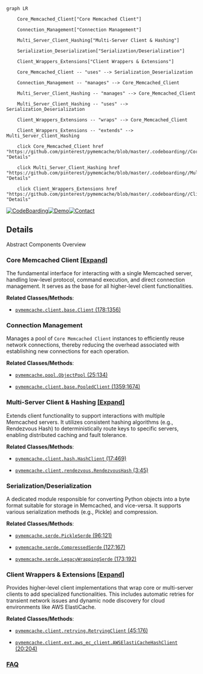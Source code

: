 ```mermaid

graph LR

    Core_Memcached_Client["Core Memcached Client"]

    Connection_Management["Connection Management"]

    Multi_Server_Client_Hashing["Multi-Server Client & Hashing"]

    Serialization_Deserialization["Serialization/Deserialization"]

    Client_Wrappers_Extensions["Client Wrappers & Extensions"]

    Core_Memcached_Client -- "uses" --> Serialization_Deserialization

    Connection_Management -- "manages" --> Core_Memcached_Client

    Multi_Server_Client_Hashing -- "manages" --> Core_Memcached_Client

    Multi_Server_Client_Hashing -- "uses" --> Serialization_Deserialization

    Client_Wrappers_Extensions -- "wraps" --> Core_Memcached_Client

    Client_Wrappers_Extensions -- "extends" --> Multi_Server_Client_Hashing

    click Core_Memcached_Client href "https://github.com/pinterest/pymemcache/blob/master/.codeboarding//Core_Memcached_Client.md" "Details"

    click Multi_Server_Client_Hashing href "https://github.com/pinterest/pymemcache/blob/master/.codeboarding//Multi_Server_Client_Hashing.md" "Details"

    click Client_Wrappers_Extensions href "https://github.com/pinterest/pymemcache/blob/master/.codeboarding//Client_Wrappers_Extensions.md" "Details"

```



[![CodeBoarding](https://img.shields.io/badge/Generated%20by-CodeBoarding-9cf?style=flat-square)](https://github.com/CodeBoarding/GeneratedOnBoardings)[![Demo](https://img.shields.io/badge/Try%20our-Demo-blue?style=flat-square)](https://www.codeboarding.org/demo)[![Contact](https://img.shields.io/badge/Contact%20us%20-%20contact@codeboarding.org-lightgrey?style=flat-square)](mailto:contact@codeboarding.org)



## Details



Abstract Components Overview



### Core Memcached Client [[Expand]](./Core_Memcached_Client.md)

The fundamental interface for interacting with a single Memcached server, handling low-level protocol, command execution, and direct connection management. It serves as the base for all higher-level client functionalities.





**Related Classes/Methods**:



- <a href="https://github.com/pinterest/pymemcache/blob/master/pymemcache/client/base.py#L178-L1356" target="_blank" rel="noopener noreferrer">`pymemcache.client.base.Client` (178:1356)</a>





### Connection Management

Manages a pool of `Core Memcached Client` instances to efficiently reuse network connections, thereby reducing the overhead associated with establishing new connections for each operation.





**Related Classes/Methods**:



- <a href="https://github.com/pinterest/pymemcache/blob/master/pymemcache/pool.py#L25-L134" target="_blank" rel="noopener noreferrer">`pymemcache.pool.ObjectPool` (25:134)</a>

- <a href="https://github.com/pinterest/pymemcache/blob/master/pymemcache/client/base.py#L1359-L1674" target="_blank" rel="noopener noreferrer">`pymemcache.client.base.PooledClient` (1359:1674)</a>





### Multi-Server Client & Hashing [[Expand]](./Multi_Server_Client_Hashing.md)

Extends client functionality to support interactions with multiple Memcached servers. It utilizes consistent hashing algorithms (e.g., Rendezvous Hash) to deterministically route keys to specific servers, enabling distributed caching and fault tolerance.





**Related Classes/Methods**:



- <a href="https://github.com/pinterest/pymemcache/blob/master/pymemcache/client/hash.py#L17-L469" target="_blank" rel="noopener noreferrer">`pymemcache.client.hash.HashClient` (17:469)</a>

- <a href="https://github.com/pinterest/pymemcache/blob/master/pymemcache/client/rendezvous.py#L3-L45" target="_blank" rel="noopener noreferrer">`pymemcache.client.rendezvous.RendezvousHash` (3:45)</a>





### Serialization/Deserialization

A dedicated module responsible for converting Python objects into a byte format suitable for storage in Memcached, and vice-versa. It supports various serialization methods (e.g., Pickle) and compression.





**Related Classes/Methods**:



- <a href="https://github.com/pinterest/pymemcache/blob/master/pymemcache/serde.py#L96-L121" target="_blank" rel="noopener noreferrer">`pymemcache.serde.PickleSerde` (96:121)</a>

- <a href="https://github.com/pinterest/pymemcache/blob/master/pymemcache/serde.py#L127-L167" target="_blank" rel="noopener noreferrer">`pymemcache.serde.CompressedSerde` (127:167)</a>

- <a href="https://github.com/pinterest/pymemcache/blob/master/pymemcache/serde.py#L173-L192" target="_blank" rel="noopener noreferrer">`pymemcache.serde.LegacyWrappingSerde` (173:192)</a>





### Client Wrappers & Extensions [[Expand]](./Client_Wrappers_Extensions.md)

Provides higher-level client implementations that wrap core or multi-server clients to add specialized functionalities. This includes automatic retries for transient network issues and dynamic node discovery for cloud environments like AWS ElastiCache.





**Related Classes/Methods**:



- <a href="https://github.com/pinterest/pymemcache/blob/master/pymemcache/client/retrying.py#L45-L176" target="_blank" rel="noopener noreferrer">`pymemcache.client.retrying.RetryingClient` (45:176)</a>

- <a href="https://github.com/pinterest/pymemcache/blob/master/pymemcache/client/ext/aws_ec_client.py#L20-L204" target="_blank" rel="noopener noreferrer">`pymemcache.client.ext.aws_ec_client.AWSElastiCacheHashClient` (20:204)</a>









### [FAQ](https://github.com/CodeBoarding/GeneratedOnBoardings/tree/main?tab=readme-ov-file#faq)